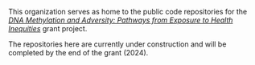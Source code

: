 This organization serves as home to the public code repositories for the [*DNA Methylation and Adversity: Pathways from Exposure to Health Inequities*](https://reporter.nih.gov/search/HhnsEUXo_0iqqopvwh6nXA/project-details/10363700) grant project. 

The repositories here are currently under construction and will be completed by the end of the grant (2024).
